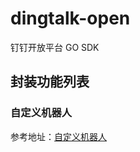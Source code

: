 # dingtalk-open
钉钉开放平台 GO SDK

## 封装功能列表

### 自定义机器人
参考地址：[自定义机器人](https://open-doc.dingtalk.com/docs/doc.htm?spm=a219a.7629140.0.0.karFPe&treeId=257&articleId=105735&docType=1)
